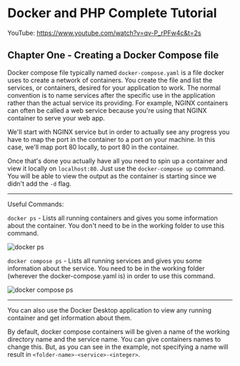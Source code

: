 # Docker and PHP Complete Tutorial

YouTube: https://www.youtube.com/watch?v=qv-P_rPFw4c&t=2s

## Chapter One - Creating a Docker Compose file

Docker compose file typically named `docker-compose.yaml` is a file docker uses to create a network of containers. You create the file and list the services, or containers, desired for your application to work. The normal convention is to name services after the specific use in the application rather than the actual service its providing. For example, NGINX containers can often be called a web service because you're using that NGINX container to serve your web app.

We'll start with NGINX service but in order to actually see any progress you have to map the port in the container to a port on your machine. In this case, we'll map port 80 locally, to port 80 in the container.

Once that's done you actually have all you need to spin up a container and view it locally on `localhost:80`. Just use the `docker-compose up` command. You will be able to view the output as the container is starting since we didn't add the `-d` flag.

---

Useful Commands:

`docker ps` - Lists all running containers and gives you some information about the container. You don't need to be in the working folder to use this command.

![docker ps](https://raw.githubusercontent.com/jrrouse88/complete-docker-and-php/feature/chapter-1/docs-images/docker_ps.jpg)

`docker compose ps` - Lists all running services and gives you some information about the service. You need to be in the working folder (wherever the docker-compose.yaml is) in order to use this command.

![docker compose ps](https://raw.githubusercontent.com/jrrouse88/complete-docker-and-php/feature/chapter-1/docs-images/docker_compose_ps.jpg)

---

You can also use the Docker Desktop application to view any running container and get information about them.

By default, docker compose containers will be given a name of the working directory name and the service name. You can give containers names to change this. But, as you can see in the example, not specifying a name will result in `<folder-name>-<service>-<integer>`.